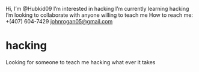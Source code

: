 Hi, I’m @Hubkid09
I’m interested in hacking
I’m currently learning hacking
I’m looking to collaborate with anyone willing to teach me 
How to reach me: +(407) 604-7429 
johnrogan05@gmail.com

# hacking
Looking for someone to teach me hacking what ever it takes 
